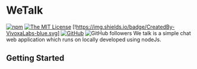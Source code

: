 # WeTalk
[![npm](https://img.shields.io/npm/v/npm.svg?style=flat-square)](https://www.npmjs.org/package/npm)
[![The MIT License](https://img.shields.io/badge/license-MIT-orange.svg?style=flat-square)](http://opensource.org/licenses/MIT)
[!https://img.shields.io/badge/CreatedBy-VivoxaLabs-blue.svg]
[![GitHub](https://img.shields.io/github/forks/hiranthaPeiris/WeTalk.svg?style=flat-square)](https://github.com/hiranthaPeirs/WeTalk/network)
![GitHub followers](https://img.shields.io/github/followers/espadrine.svg?label=Follow&style=social)
We talk is a simple chat web application which runs on locally developed using nodeJs. 
## Getting Started
